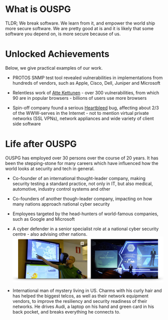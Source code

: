 # What is OUSPG

TLDR; We break software. We learn from it, and empower
the world ship more secure software. We are pretty good at is and it is
likely that some software you depend on, is more secure because of us.

# Unlocked Achievements

Below, we give practical examples of our work.

 * PROTOS SNMP test tool revealed vulnerabilities in implementations from
   hundreds of vendors, such as Apple, Cisco, Dell, Juniper and Microsoft

 * Relentless work of [Atte Kettunen](https://youtu.be/wO1LU_QKroQ) - over 300
   vulnerabilities, from which 90 are in popular browsers - billions of users
   use more browsers

 * Spin-off company found a serious [Heartbleed](http://heartbleed.com) bug,
   affecting about 2/3 of the WWW-serves in the Internet -  not to mention
   virtual private networks (SSL VPNs), network appliances and wide variety of
   client side software

# Life after OUSPG

OUSPG has employed over 30 persons over the course of 20 years.
It has been the stepping-stone for many careers which have influenced how the
 world looks at security and tech in general.

 * Co-founder of an international thought-leader company, making security testing
   a standard practice, not only in IT, but also medical, automotive, industry
   control systems and other

 * Co-founders of another though-leader company, impacting on how many nations
  approach national cyber security

 * Employees targeted by the head-hunters of world-famous companies, such as
   Google and Microsoft

 * A cyber defender in a senior specialist role at a national cyber security
  centre - also advising other nations.
![National cyber defender in action - protecting his own country and helping others](defender.png)

 * International man of mystery living in US. Charms with his curly hair and has helped the biggest telcos, as well as their network equipment vendors, to improve the resiliency and security readiness of their networks. He drives Audi, a laptop on his hand and green card in his back pocket, and breaks everything he connects to.
